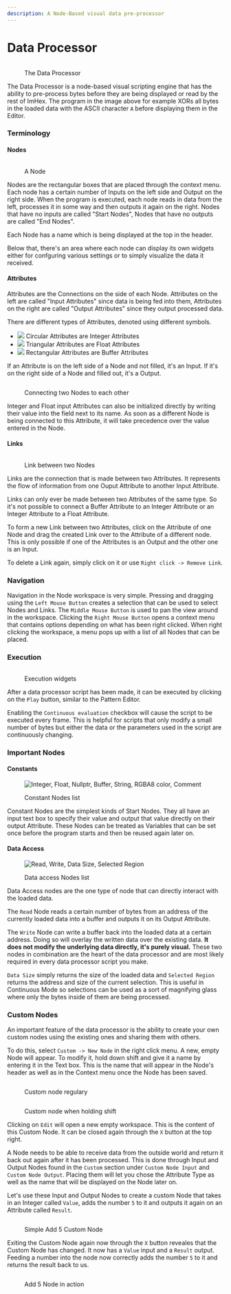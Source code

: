 ```yaml
---
description: A Node-Based visual data pre-processor
---
```


# Data Processor

<figure><img src="../.gitbook/assets/views/data_processor.png" alt=""><figcaption><p>The Data Processor</p></figcaption></figure>

The Data Processor is a node-based visual scripting engine that has the ability to pre-process bytes before they are being displayed or read by the rest of ImHex. The program in the image above for example XORs all bytes in the loaded data with the ASCII character `A` before displaying them in the Editor.

### Terminology

#### Nodes

<figure><img src="../.gitbook/assets/views/data_processor_node.png" alt=""><figcaption><p>A Node</p></figcaption></figure>

Nodes are the rectangular boxes that are placed through the context menu. Each node has a certain number of Inputs on the left side and Output on the right side. When the program is executed, each node reads in data from the left, processes it in some way and then outputs it again on the right. Nodes that have no inputs are called "Start Nodes", Nodes that have no outputs are called "End Nodes".

Each Node has a name which is being displayed at the top in the header.

Below that, there's an area where each node can display its own widgets either for confguring various settings or to simply visualize the data it received.

#### Attributes

Attributes are the Connections on the side of each Node. Attributes on the left are called "Input Attributes" since data is being fed into them, Attributes on the right are called "Output Attributes" since they output processed data.

There are different types of Attributes, denoted using different symbols.&#x20;

* ![](../.gitbook/assets/imhex/views/data\_processor\_attribute\_integer.png) Circular Attributes are Integer Attributes
* ![](../.gitbook/assets/imhex/views/data\_processor\_attribute\_float.png) Triangular Attributes are Float Attributes
* ![](../.gitbook/assets/imhex/views/data\_processor\_attribute\_buffer.png) Rectangular Attributes are Buffer Attributes

If an Attribute is on the left side of a Node and not filled, it's an Input. If it's on the right side of a Node and filled out, it's a Output.

<figure><img src="../.gitbook/assets/views/data_processor_connecting_nodes.gif" alt=""><figcaption><p>Connecting two Nodes to each other</p></figcaption></figure>

Integer and Float input Attributes can also be initialized directly by writing their value into the field next to its name. As soon as a different Node is being connected to this Attribute, it will take precedence over the value entered in the Node.&#x20;

#### Links

<figure><img src="../.gitbook/assets/views/data_processor_link.png" alt=""><figcaption><p>Link between two Nodes</p></figcaption></figure>

Links are the connection that is made between two Attributes. It represents the flow of information from one Ouput Attribute to another Input Attribute.&#x20;

Links can only ever be made between two Attributes of the same type. So it's not possible to connect a Buffer Attribute to an Integer Attribute or an Integer Attribute to a Float Attribute.

To form a new Link between two Attributes, click on the Attribute of one Node and drag the created Link over to the Attribute of a different node. This is only possible if one of the Attributes is an Output and the other one is an Input.

To delete a Link again, simply click on it or use `Right click -> Remove Link`.

### Navigation

Navigation in the Node workspace is very simple. Pressing and dragging using the `Left Mouse Button` creates a selection that can be used to select Nodes and Links. The `Middle Mouse Button` is used to pan the view around in the workspace. Clicking the `Right Mouse Button` opens a context menu that contains options depending on what has been right clicked. When right clicking the workspace, a menu pops up with a list of all Nodes that can be placed.

### Execution

<figure><img src="../.gitbook/assets/views/data_processor_execution_widgets.png" alt=""><figcaption><p>Execution widgets</p></figcaption></figure>

After a data processor script has been made, it can be executed by clicking on the `Play` button, similar to the Pattern Editor.&#x20;

Enabling the `Continuous evaluation` checkbox will cause the script to be executed every frame. This is helpful for scripts that only modify a small number of bytes but either the data or the parameters used in the script are continuously changing.

### Important Nodes

#### Constants

<figure><img src="../.gitbook/assets/views/data_processor_constant_nodes_list.png" alt="Integer, Float, Nullptr, Buffer, String, RGBA8 color, Comment"><figcaption><p>Constant Nodes list</p></figcaption></figure>

Constant Nodes are the simplest kinds of Start Nodes. They all have an input text box to specify their value and output that value directly on their output Attribute. These Nodes can be treated as Variables that can be set once before the program starts and then be reused again later on.&#x20;

#### Data Access

<figure><img src="../.gitbook/assets/views/data_processor_data_access_nodes_list.png" alt="Read, Write, Data Size, Selected Region"><figcaption><p>Data access Nodes list</p></figcaption></figure>

Data Access nodes are the one type of node that can directly interact with the loaded data.&#x20;

The `Read` Node reads a certain number of bytes from an address of the currently loaded data into a buffer and outputs it on its Output Attribute.

The `Write` Node can write a buffer back into the loaded data at a certain address. Doing so will overlay the written data over the existing data. **It does not modify the underlying data directly, it's purely visual.** These two nodes in combination are the heart of the data processor and are most likely required in every data processor script you make.

`Data Size` simply returns the size of the loaded data and `Selected Region` returns the address and size of the current selection. This is useful in Continuous Mode so selections can be used as a sort of magnifying glass where only the bytes inside of them are being processed.

### Custom Nodes

An important feature of the data processor is the ability to create your own custom nodes using the existing ones and sharing them with others.

To do this, select `Custom -> New Node` in the right click menu. A new, empty Node will appear. To modify it, hold down shift and give it a name by entering it in the Text box. This is the name that will appear in the Node's header as well as in the Context menu once the Node has been saved.

<div>

<figure><img src="../.gitbook/assets/views/data_processor_custom_node.png" alt=""><figcaption><p>Custom node regulary</p></figcaption></figure>

 

<figure><img src="../.gitbook/assets/views/data_processor_custom_node_shift.png" alt=""><figcaption><p>Custom node when holding shift</p></figcaption></figure>

</div>

Clicking on `Edit` will open a new empty workspace. This is the content of this Custom Node. It can be closed again through the `X` button at the top right.

A Node needs to be able to receive data from the outside world and return it back out again after it has been processed. This is done through Input and Output Nodes found in the `Custom` section under `Custom Node Input` and `Custom Node Output`. Placing them will let you chose the Attribute Type as well as the name that will be displayed on the Node later on.

Let's use these Input and Output Nodes to create a custom Node that takes in an Integer called `Value`, adds the number `5` to it and outputs it again on an Attribute called `Result`.

<figure><img src="../.gitbook/assets/views/data_processor_custom_node_add_5.png" alt=""><figcaption><p>Simple Add 5 Custom Node</p></figcaption></figure>

Exiting the Custom Node again now through the `X` button reveales that the Custom Node has changed. It now has a `Value` input and a `Result` output. Feeding a number into the node now correctly adds the number `5` to it and returns the result back to us.

<figure><img src="../.gitbook/assets/views/data_processor_custom_node_add_5_demo.png" alt=""><figcaption><p>Add 5 Node in action</p></figcaption></figure>

